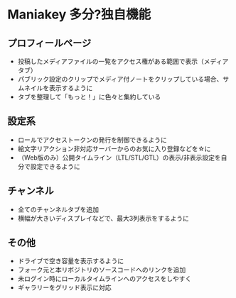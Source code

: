 # Maniakey 多分?独自機能
## プロフィールページ
- 投稿したメディアファイルの一覧をアクセス権がある範囲で表示（メディアタブ）
- パブリック設定のクリップでメディア付ノートをクリップしている場合、サムネイルを表示するように
- タブを整理して「もっと！」に色々と集約している

## 設定系
- ロールでアクセストークンの発行を制御できるように
- 絵文字リアクション非対応サーバーからのお気に入り登録などを☆に
- （Web版のみ）公開タイムライン（LTL/STL/GTL）の表示/非表示設定を自分で設定できるように 

## チャンネル
- 全てのチャンネルタブを追加
- 横幅が大きいディスプレイなどで、最大3列表示をするように

## その他
- ドライブで空き容量を表示するように
- フォーク元と本リポジトリのソースコードへのリンクを追加
- 未ログイン時にローカルタイムラインへのアクセスをしやすく
- ギャラリーをグリッド表示に対応
